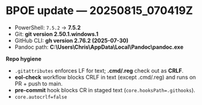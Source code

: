 # BPOE update — 20250815_070419Z

- PowerShell: `7.5.2` → **7.5.2**
- Git: **git version 2.50.1.windows.1**
- GitHub CLI: **gh version 2.76.2 (2025-07-30)**
- Pandoc path: **C:\Users\Chris\AppData\Local\Pandoc\pandoc.exe**

**Repo hygiene**
- `.gitattributes` enforces LF for text; **.cmd/.reg** check out as **CRLF**.
- **eol-check** workflow blocks CRLF in text (except .cmd/.reg) and runs on PR + push to main.
- **pre-commit** hook blocks CR in staged text (`core.hooksPath=.githooks`).
- `core.autocrlf=false`

